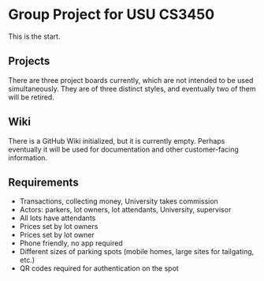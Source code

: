 # Group Project for USU CS3450

This is the start.

## Projects

There are three project boards currently, which are not intended to be used simultaneously. They are of three distinct styles, and eventually two of them will be retired.

## Wiki

There is a GitHub Wiki initialized, but it is currently empty. Perhaps eventually it will be used for documentation and other customer-facing information.

## Requirements

 - Transactions, collecting money, University takes commission
 - Actors: parkers, lot owners, lot attendants, University, supervisor
 - All lots have attendants
 - Prices set by lot owners
 - Prices set by lot owner
 - Phone friendly, no app required
 - Different sizes of parking spots (mobile homes, large sites for tailgating, etc.)
 - QR codes required for authentication on the spot
